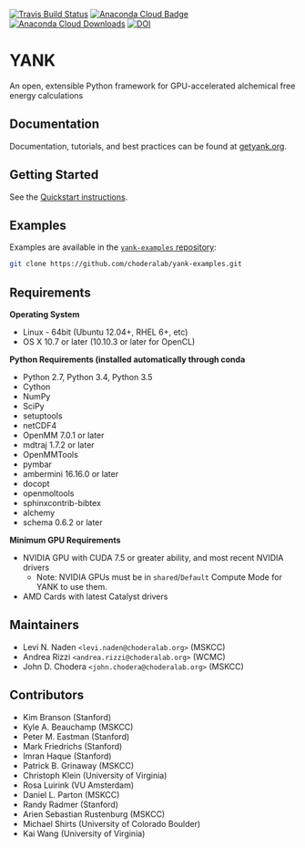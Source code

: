 [![Travis Build Status](https://travis-ci.org/choderalab/yank.png)](https://travis-ci.org/choderalab/yank)
[![Anaconda Cloud Badge](https://anaconda.org/omnia/yank/badges/version.svg)](https://anaconda.org/omnia/yank)
[![Anaconda Cloud Downloads](https://anaconda.org/omnia/yank/badges/downloads.svg)](https://anaconda.org/omnia/yank)
[![DOI](https://zenodo.org/badge/13779937.svg)](https://zenodo.org/badge/latestdoi/13779937)

YANK
====

An open, extensible Python framework for GPU-accelerated alchemical free energy calculations

Documentation
-------------

Documentation, tutorials, and best practices can be found at [getyank.org](http://getyank.org).

Getting Started
---------------
See the [Quickstart instructions](http://getyank.org/latest/quickstart.html).

Examples
--------

Examples are available in the [`yank-examples` repository](http://github.com/choderalab/yank-examples):
```bash
git clone https://github.com/choderalab/yank-examples.git
```

Requirements
------------

**Operating System**
* Linux - 64bit (Ubuntu 12.04+, RHEL 6+, etc) 
* OS X 10.7 or later (10.10.3 or later for OpenCL)

**Python Requirements (installed automatically through conda**
* Python 2.7, Python 3.4, Python 3.5
* Cython
* NumPy
* SciPy
* setuptools
* netCDF4
* OpenMM 7.0.1 or later
* mdtraj 1.7.2 or later
* OpenMMTools
* pymbar
* ambermini 16.16.0 or later
* docopt
* openmoltools
* sphinxcontrib-bibtex
* alchemy
* schema 0.6.2 or later

**Minimum GPU Requirements**
* NVIDIA GPU with CUDA 7.5 or greater ability, and most recent NVIDIA drivers
    - Note: NVIDIA GPUs must be in `shared`/`Default` Compute Mode for YANK to use them.
* AMD Cards with latest Catalyst drivers


Maintainers
-----------

* Levi N. Naden `<levi.naden@choderalab.org>` (MSKCC)
* Andrea Rizzi `<andrea.rizzi@choderalab.org>` (WCMC)
* John D. Chodera `<john.chodera@choderalab.org>` (MSKCC)

Contributors
------------
* Kim Branson (Stanford)
* Kyle A. Beauchamp (MSKCC)
* Peter M. Eastman (Stanford)
* Mark Friedrichs (Stanford)
* Imran Haque (Stanford)
* Patrick B. Grinaway (MSKCC)
* Christoph Klein (University of Virginia)
* Rosa Luirink (VU Amsterdam)
* Daniel L. Parton (MSKCC)
* Randy Radmer (Stanford)
* Arien Sebastian Rustenburg (MSKCC)
* Michael Shirts (University of Colorado Boulder)
* Kai Wang (University of Virginia)
